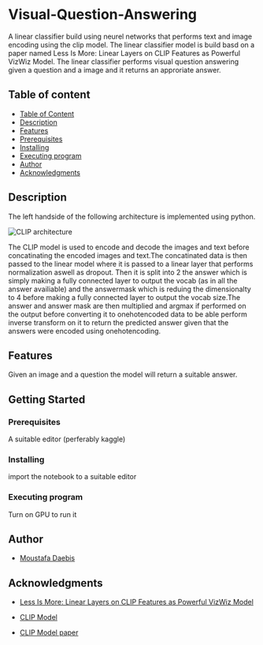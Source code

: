# Visual-Question-Answering
A linear classifier build using neurel networks that performs text and image encoding using the clip model. The linear classifier model is build basd on a paper named Less Is More: Linear Layers on CLIP Features as Powerful VizWiz Model. The linear classifier performs visual question answering given a question and a image and it returns an approriate answer.

## Table of content
* [Table of Content](#table-of-content)
* [Description](#description)
* [Features](#features)
* [Prerequisites](#prerequisites)
* [Installing](#installing)
* [Executing program](#executing-program)
* [Author](#author)
* [Acknowledgments](#acknowledgments)

## Description
The left handside of the  following architecture is implemented using python.

 ![CLIP architecture](https://github.com/Moustafa-Daebis/Visual-Question-Answering/assets/100102025/d28de275-c2f2-4e46-b04e-97a1c248a5ba)

The CLIP model is used to encode and decode the images and text before concatinating the encoded images and text.The concatinated data is then passed to the linear model where it is passed to a linear layer that performs normalization aswell as dropout. Then it is split into 2 the answer which is simply making a fully connected layer to output the vocab (as in all the answer availiable) and the answermask which is reduing the dimensionalty to 4 before making a fully connected layer to output the vocab size.The answer and answer mask are then multiplied and  argmax if performed on the output before converting it to onehotencoded data to be able perform inverse transform on it to return the predicted answer given that the answers were encoded using onehotencoding.


## Features
Given an image and a question the model will return a suitable answer.

## Getting Started

### Prerequisites 
A suitable editor (perferably kaggle)


### Installing
import the notebook to a suitable editor


### Executing program
Turn on GPU to run it


## Author

* [Moustafa Daebis](https://github.com/Moustafa-Daebis)

## Acknowledgments
* [Less Is More: Linear Layers on CLIP Features as Powerful VizWiz Model](https://arxiv.org/pdf/2206.05281v1.pdf)

* [CLIP Model](https://github.com/openai/CLIP)

* [CLIP Model paper](https://arxiv.org/pdf/2103.00020.pdf)
